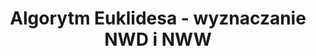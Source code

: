 ---
title: Algorytm Euklidesa - wyznaczanie NWD i NWW
categories: algorytmy
categoryID: algorytmy
---